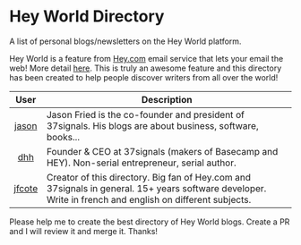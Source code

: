 # Hey World Directory
A list of personal blogs/newsletters on the Hey World platform.

Hey World is a feature from [Hey.com](https://hey.com) email service that lets your email the web! More detail [here](https://www.hey.com/features/email-the-web/). This is truly an awesome feature and this directory has been created to help people discover writers from all over the world!

| User                                          | Description                                                           | 
|:---------------------------------------------:|-----------------------------------------------------------------------|
| [jason](https://world.hey.com/jason)          | Jason Fried is the co-founder and president of 37signals. His blogs are about business, software, books...  |
| [dhh](https://world.hey.com/dhh)              | Founder & CEO at 37signals (makers of Basecamp and HEY). Non-serial entrepreneur, serial author. |
| [jfcote](https://world.hey.com/jfcote)        | Creator of this directory. Big fan of Hey.com and 37signals in general. 15+ years software developer. Write in french and english on different subjects. |

Please help me to create the best directory of Hey World blogs. Create a PR and I will review it and merge it. Thanks!
